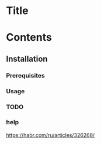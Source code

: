 ﻿# Title

# Contents

## Installation

### Prerequisites

### Usage

### TODO

### help
https://habr.com/ru/articles/326268/
